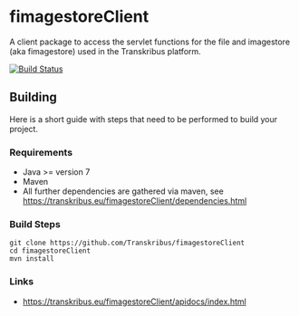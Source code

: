 # fimagestoreClient
A client package to access the servlet functions for the file and imagestore (aka fimagestore) used in the Transkribus platform.

[![Build Status](http://dbis-halvar.uibk.ac.at/jenkins/buildStatus/icon?job=fimagestoreClient)](http://dbis-halvar.uibk.ac.at/jenkins/job/fimagestoreClient)

## Building
Here is a short guide with steps that need to be performed
to build your project.

### Requirements
- Java >= version 7
- Maven
- All further dependencies are gathered via maven, see https://transkribus.eu/fimagestoreClient/dependencies.html

### Build Steps
```
git clone https://github.com/Transkribus/fimagestoreClient
cd fimagestoreClient
mvn install
```

### Links
- https://transkribus.eu/fimagestoreClient/apidocs/index.html
